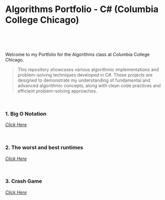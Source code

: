 # Algorithms Portfolio - C# (Columbia College Chicago)<br><br>
<br>

Welcome to my Portfolio for the Algorithms class at Columbia College Chicago. 


  >This repository showcases various algorithmic implementations and problem-solving techniques developed in C#. 
  These projects are designed to demonstrate my understanding of fundamental and advanced algorithmic concepts, 
  along with clean code practices and efficient problem-solving approaches.


<br>
<h3>1. Big O Notation </h3>


<a href="https://github.com/MarinaPollak/Portfolio/tree/main/BigONotation" title="Big O Notation"><i>Click Here</i></a>


<br>
<h3>2. The worst and best runtimes</h3>


<a href="https://github.com/MarinaPollak/Portfolio/tree/main/BuildinganExponentMetho" title="Building Exponential Method"><i>Click Here</i></a>
 

<br>
<h3>3. Crash Game</h3>
<a href="https://github.com/MarinaPollak/Portfolio/tree/main/Match3Recursion" title="Grash Game"><i>Click Here</i></a>


